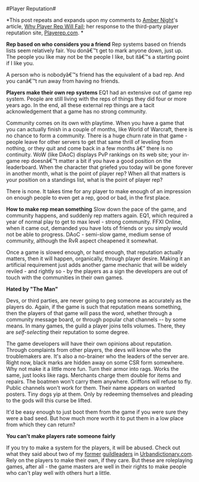 #Player Reputation#

*This post repeats and expands upon my comments to [Amber Night](http://www.ambernight.org "Is she related to M Night Shyamalan?")'s article, [Why Player Rep Will Fail](http://ambernight.org/archives/2006/07/26/283 "Blondie is soooo 70s."); her response to the third-party player reputation site, [Playerep.com](http://playerep.com/ "Rep? In WoW? Riiiiiight.").
*

**Rep based on who considers you a friend**
Rep systems based on friends lists seem relatively fair. You donâ€™t get to mark anyone down, just up. The people you like may not be the people I like, but itâ€™s a starting point if I like you.

A person who is nobodyâ€™s friend has the equivalent of a bad rep. And you canâ€™t run away from having no friends.

**Players make their own rep systems**
EQ1 had an extensive out of game rep system. People are still living with the reps of things they did four or more years ago. In the end, all these external rep things are a tacit acknowledgement that a game has no strong community.

Community comes on its own with playtime. When you have a game that you can actually finish in a couple of months, like World of Warcraft, there is no chance to form a community. There is a huge churn rate in that game - people leave for other servers to get that same thrill of leveling from nothing, or they quit and come back in a few months â€” there is no continuity. WoW (like DAoC) displays PvP rankings on its web site; your in-game rep doesnâ€™t matter a bit if you have a good position on the leaderboard. When the character that griefed you today will be gone forever in another month, what is the point of player rep? When all that matters is your position on a standings list, what is the point of player rep?

There is none. It takes time for any player to make enough of an impression on enough people to even get a rep, good or bad, in the first place.

**How to make rep mean something**
Slow down the pace of the game, and community happens, and suddenly rep matters again. EQ1, which required a year of normal play to get to max level - strong community. FFXI Online, when it came out, demanded you have lots of friends or you simply would not be able to progress. DAoC - semi-slow game, medium sense of community, although the RvR aspect cheapened it somewhat.

Once a game is slowed enough, or hard enough, that reputation actually matters, then it will happen, organically, through player desire. Making it an artificial requirement just adds another game mechanic that will be widely reviled - and rightly so - by the players as a sign the developers are out of touch with the communities in their own games.

**Hated by "The Man"**

Devs, or third parties, are never going to peg someone as accurately as the players do. Again, if the game is such that reputation means something, then the players of that game will pass the word, whether through a community message board, or through popular chat channels -- by some means. In many games, the guild a player joins tells volumes. There, they are *self-selecting* their reputation to some degree.

The game developers will have their own opinions about reputation. Through complaints from other players, the devs will know who the troublemakers are. It's also a no-brainer who the leaders of the server are. Right now, black marks are hidden away on some CSR form somewhere. Why not make it a little more fun. Turn their armor into rags. Works the same, just looks like rags. Merchants charge them double for items and repairs. The boatmen won't carry them anywhere. Griffons will refuse to fly. Public channels won't work for them. Their name appears on wanted posters. Tiny dogs yip at them. Only by redeeming themselves and pleading to the gods will this curse be lifted.

It'd be easy enough to just boot them from the game if you were sure they were a bad seed. But how much more worth it to put them in a low place from which they can return?

**You can't make players rate someone fairly**

If you try to make a system for the players, it will be abused. Check out what they said about two of my [former](http://www.urbandictionary.com/define.php?term=westleey "Poor Westleey...") [guildleaders](http://www.urbandictionary.com/define.php?term=tormentcia "Torm kinda deserved this one.") in [Urbandictionary.com](http://urbandictionary.com). Rely on the players to make their own, if they care. But these are roleplaying games, after all - the game masters are well in their rights to make people who can't play well with others hurt a little.
